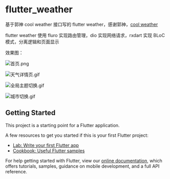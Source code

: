 # flutter_weather

基于郭神 cool weather 接口写的 flutter weather，感谢郭神，[cool weather](https://github.com/guolindev/coolweatherjetpack)

flutter weather 使用 fluro 实现路由管理，dio 实现网络请求，rxdart 实现 BLoC 模式，分离逻辑和页面显示

效果图：

![首页.png](https://upload-images.jianshu.io/upload_images/2888797-b1fc3f4f877636dc.png?imageMogr2/auto-orient/strip%7CimageView2/2/w/1240)

![天气详情页.gif](https://upload-images.jianshu.io/upload_images/2888797-50e81d7c4da87e57.gif?imageMogr2/auto-orient/strip)

![全局主题切换.gif](https://upload-images.jianshu.io/upload_images/2888797-eb02699bb66b1535.gif?imageMogr2/auto-orient/strip)

![城市切换.gif](https://upload-images.jianshu.io/upload_images/2888797-3003a99b33b58f43.gif?imageMogr2/auto-orient/strip)

## Getting Started

This project is a starting point for a Flutter application.

A few resources to get you started if this is your first Flutter project:

- [Lab: Write your first Flutter app](https://flutter.io/docs/get-started/codelab)
- [Cookbook: Useful Flutter samples](https://flutter.io/docs/cookbook)

For help getting started with Flutter, view our 
[online documentation](https://flutter.io/docs), which offers tutorials, 
samples, guidance on mobile development, and a full API reference.
